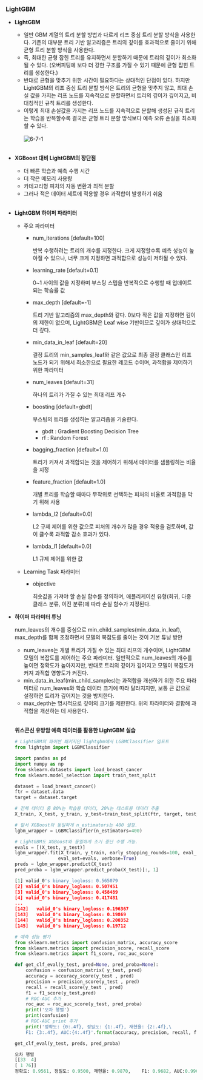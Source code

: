 ### LightGBM

- **LightGBM**
    - 일반 GBM 계열의 트리 분할 방법과 다르게 리프 중심 트리 분할 방식을 사용한다.
    기존의 대부분 트리 기반 알고리즘은 트리의 깊이를 효과적으로 줄이기 위해 균형 트리 분할 방식을 사용한다.
    - 즉, 최대한 균형 잡힌 트리를 유지하면서 분할하기 때문에 트리의 깊이가 최소화될 수 있다. (오버피팅에 보다 더 강한 구조를 가질 수 있기 때문에 균형 잡힌 트리를 생성한다.)
    - 반대로 균형을 맞추기 위한 시간이 필요하다는 상대적인 단점이 있다. 하지만 LightGBM의 리프 중심 트리 분할 방식은 트리의 균형을 맞추지 않고, 최대 손실 값을 가지는 리프 노드를 지속적으로 분할하면서 트리의 깊이가 깊어지고, 비대칭적인 규칙 트리를 생성한다.
    - 이렇게 최대 손실값을 가지는 리프 노드를 지속적으로 분할해 생성된 규칙 트리는 학습을 반복할수록 결국은 균형 트리 분할 방식보다 예측 오류 손실을 최소화할 수 있다.
    <br><br>
    ![6-7-1](https://github.com/eeeeeddy/Machine_Learning/assets/71869717/606c4293-44d7-4743-9887-bec72d61523e)
    <br><br>
- **XGBoost 대비 LightGBM의 장단점**
    - 더 빠른 학습과 예측 수행 시간
    - 더 작은 메모리 사용량
    - 카테고리형 피처의 자동 변환과 최적 분할
    - 그러나 적은 데이터 세트에 적용할 경우 과적합이 발생하기 쉬움
  <br><br>
- **LightGBM 하이퍼 파라미터**
    - 주요 파라미터
        - num_iterations [default=100]
            
            반복 수행하려는 트리의 개수를 지정한다. 크게 지정할수록 예측 성능이 높아질 수 있으나, 너무 크게 지정하면 과적합으로 성능이 저하될 수 있다.
            
        - learning_rate [default=0.1]
            
            0~1 사이의 값을 지정하며 부스팅 스텝을 반복적으로 수행할 때 업데이트되는 학습률 값
            
        - max_depth [default=-1]
            
            트리 기반 알고리즘의 max_depth와 같다. 0보다 작은 값을 지정하면 깊이의 제한이 없으며, LightGBM은 Leaf wise 기반이므로 깊이가 상대적으로 더 깊다.
            
        - min_data_in_leaf [default=20]
            
            결정 트리의 min_samples_leaf와 같은 값으로 최종 결정 클래스인 리프 노드가 되기 위해서 최소한으로 필요한 레코드 수이며, 과적합을 제어하기 위한 파라미터
            
        - num_leaves [default=31]
            
            하나의 트리가 가질 수 있는 최대 리프 개수
            
        - boosting [default=gbdt]
            
            부스팅의 트리를 생성하는 알고리즘을 기술한다.
            
            - gbdt : Gradient Boosting Decision Tree
            - rf : Random Forest
        - bagging_fraction [default=1.0]
            
            트리가 커져서 과적합되는 것을 제어하기 위해서 데이터를 샘플링하는 비율을 지정
            
        - feature_fraction [default=1.0]
            
            개별 트리를 학습할 때마다 무작위로 선택하는 피처의 비율로 과적합을 막기 위해 사용
            
        - lambda_l2 [default=0.0]
            
            L2 규제 제어를 위한 값으로 피처의 개수가 많을 경우 적용을 검토하며, 값이 클수록 과적합 감소 효과가 있다.
            
        - lambda_l1 [default=0.0]
            
            L1 규제 제어를 위한 값
            
    - Learning Task 파라미터
        - objective
            
            최솟값을 가져야 할 손실 함수를 정의하며, 애플리케이션 유형(회귀, 다중 클래스 분류, 이진 분류)에 따라 손실 함수가 지정된다.
            
- **하이퍼 파라미터 튜닝**
    
    num_leaves의 개수를 중심으로 min_child_samples(min_data_in_leaf), max_depth를 함께 조정하면서 모델의 복잡도를 줄이는 것이 기본 튜닝 방안
    
    - num_leaves는 개별 트리가 가질 수 있는 최대 리프의 개수이며, LightGBM 모델의 복잡도를 제어하는 주요 파라미터. 일반적으로 num_leaves의 개수를 높이면 정확도가 높아지지만, 반대로 트리의 깊이가 깊어지고 모델이 복잡도가 커져 과적합 영향도가 커진다.
    - min_data_in_leaf(min_child_samples)는 과적합을 개선하기 위한 주요 파라미터로
    num_leaves와 학습 데이터 크기에 따라 달라지지만, 보통 큰 값으로 설정하면 트리가 깊어지는 것을 방지한다.
    - max_depth는 명시적으로 깊이의 크기를 제한한다. 위의 파라미터와 결합해 과적합을 개선하는 데 사용한다. <br><br>



    **위스콘신 유방암 예측 데이터를 활용한 LightGBM 실습**

    ```python
    # LightGBM의 파이썬 패키지인 lightgbm에서 LGBMClassifier 임포트
    from lightgbm import LGBMClassifier

    import pandas as pd
    import numpy as np
    from sklearn.datasets import load_breast_cancer
    from sklearn.model_selection import train_test_split

    dataset = load_breast_cancer()
    ftr = dataset.data
    target = dataset.target

    # 전체 데이터 중 80%는 학습용 데이터, 20%는 테스트용 데이터 추출
    X_train, X_test, y_train, y_test=train_test_split(ftr, target, test_size=0.2, random_state=156 )

    # 앞서 XGBoost와 동일하게 n_estimators는 400 설정. 
    lgbm_wrapper = LGBMClassifier(n_estimators=400)

    # LightGBM도 XGBoost와 동일하게 조기 중단 수행 가능. 
    evals = [(X_test, y_test)]
    lgbm_wrapper.fit(X_train, y_train, early_stopping_rounds=100, eval_metric="logloss", 
                    eval_set=evals, verbose=True)
    preds = lgbm_wrapper.predict(X_test)
    pred_proba = lgbm_wrapper.predict_proba(X_test)[:, 1]
    ```

    ```python
    [1]	valid_0's binary_logloss: 0.565079
    [2]	valid_0's binary_logloss: 0.507451
    [3]	valid_0's binary_logloss: 0.458489
    [4]	valid_0's binary_logloss: 0.417481
    ...
    [142]	valid_0's binary_logloss: 0.196367
    [143]	valid_0's binary_logloss: 0.19869
    [144]	valid_0's binary_logloss: 0.200352
    [145]	valid_0's binary_logloss: 0.19712
    ```

    ```python
    # 예측 성능 평가
    from sklearn.metrics import confusion_matrix, accuracy_score
    from sklearn.metrics import precision_score, recall_score
    from sklearn.metrics import f1_score, roc_auc_score

    def get_clf_eval(y_test, pred=None, pred_proba=None):
        confusion = confusion_matrix( y_test, pred)
        accuracy = accuracy_score(y_test , pred)
        precision = precision_score(y_test , pred)
        recall = recall_score(y_test , pred)
        f1 = f1_score(y_test,pred)
        # ROC-AUC 추가 
        roc_auc = roc_auc_score(y_test, pred_proba)
        print('오차 행렬')
        print(confusion)
        # ROC-AUC print 추가
        print('정확도: {0:.4f}, 정밀도: {1:.4f}, 재현율: {2:.4f},\
        F1: {3:.4f}, AUC:{4:.4f}'.format(accuracy, precision, recall, f1, roc_auc))

    get_clf_eval(y_test, preds, pred_proba)
    ```

    ```python
    오차 행렬
    [[33  4]
    [ 1 76]]
    정확도: 0.9561, 정밀도: 0.9500, 재현율: 0.9870,    F1: 0.9682, AUC:0.9905
    ```